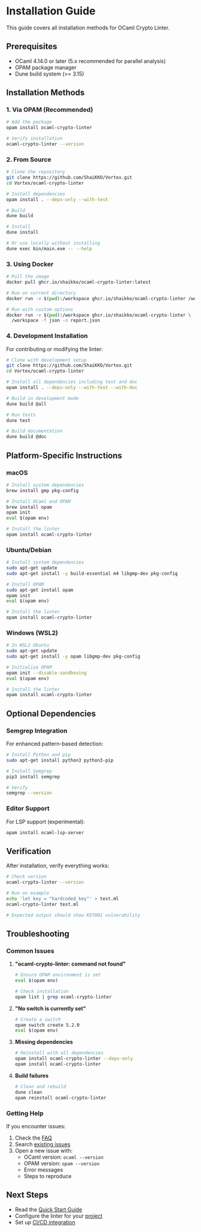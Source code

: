 # Installation Guide

This guide covers all installation methods for OCaml Crypto Linter.

## Prerequisites

- OCaml 4.14.0 or later (5.x recommended for parallel analysis)
- OPAM package manager
- Dune build system (>= 3.15)

## Installation Methods

### 1. Via OPAM (Recommended)

```bash
# Add the package
opam install ocaml-crypto-linter

# Verify installation
ocaml-crypto-linter --version
```

### 2. From Source

```bash
# Clone the repository
git clone https://github.com/ShaiKKO/Vortex.git
cd Vortex/ocaml-crypto-linter

# Install dependencies
opam install . --deps-only --with-test

# Build
dune build

# Install
dune install

# Or use locally without installing
dune exec bin/main.exe -- --help
```

### 3. Using Docker

```bash
# Pull the image
docker pull ghcr.io/shaikko/ocaml-crypto-linter:latest

# Run on current directory
docker run -v $(pwd):/workspace ghcr.io/shaikko/ocaml-crypto-linter /workspace

# Run with custom options
docker run -v $(pwd):/workspace ghcr.io/shaikko/ocaml-crypto-linter \
  /workspace -f json -o report.json
```

### 4. Development Installation

For contributing or modifying the linter:

```bash
# Clone with development setup
git clone https://github.com/ShaiKKO/Vortex.git
cd Vortex/ocaml-crypto-linter

# Install all dependencies including test and doc
opam install . --deps-only --with-test --with-doc

# Build in development mode
dune build @all

# Run tests
dune test

# Build documentation
dune build @doc
```

## Platform-Specific Instructions

### macOS

```bash
# Install system dependencies
brew install gmp pkg-config

# Install OCaml and OPAM
brew install opam
opam init
eval $(opam env)

# Install the linter
opam install ocaml-crypto-linter
```

### Ubuntu/Debian

```bash
# Install system dependencies
sudo apt-get update
sudo apt-get install -y build-essential m4 libgmp-dev pkg-config

# Install OPAM
sudo apt-get install opam
opam init
eval $(opam env)

# Install the linter
opam install ocaml-crypto-linter
```

### Windows (WSL2)

```bash
# In WSL2 Ubuntu
sudo apt-get update
sudo apt-get install -y opam libgmp-dev pkg-config

# Initialize OPAM
opam init --disable-sandboxing
eval $(opam env)

# Install the linter
opam install ocaml-crypto-linter
```

## Optional Dependencies

### Semgrep Integration

For enhanced pattern-based detection:

```bash
# Install Python and pip
sudo apt-get install python3 python3-pip

# Install Semgrep
pip3 install semgrep

# Verify
semgrep --version
```

### Editor Support

For LSP support (experimental):

```bash
opam install ocaml-lsp-server
```

## Verification

After installation, verify everything works:

```bash
# Check version
ocaml-crypto-linter --version

# Run on example
echo 'let key = "hardcoded_key"' > test.ml
ocaml-crypto-linter test.ml

# Expected output should show KEY001 vulnerability
```

## Troubleshooting

### Common Issues

1. **"ocaml-crypto-linter: command not found"**
   ```bash
   # Ensure OPAM environment is set
   eval $(opam env)
   
   # Check installation
   opam list | grep ocaml-crypto-linter
   ```

2. **"No switch is currently set"**
   ```bash
   # Create a switch
   opam switch create 5.2.0
   eval $(opam env)
   ```

3. **Missing dependencies**
   ```bash
   # Reinstall with all dependencies
   opam install ocaml-crypto-linter --deps-only
   opam install ocaml-crypto-linter
   ```

4. **Build failures**
   ```bash
   # Clean and rebuild
   dune clean
   opam reinstall ocaml-crypto-linter
   ```

### Getting Help

If you encounter issues:
1. Check the [FAQ](faq.md)
2. Search [existing issues](https://github.com/ShaiKKO/Vortex/issues)
3. Open a new issue with:
   - OCaml version: `ocaml --version`
   - OPAM version: `opam --version`
   - Error messages
   - Steps to reproduce

## Next Steps

- Read the [Quick Start Guide](quickstart.md)
- Configure the linter for your [project](configuration.md)
- Set up [CI/CD integration](ci-integration.md)